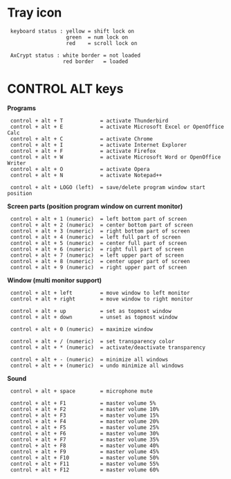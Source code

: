 # Tray icon

     keyboard status : yellow = shift lock on
                       green  = num lock on
                       red    = scroll lock on
     
     AxCrypt status : white border = not loaded
                      red border   = loaded

# CONTROL ALT keys

**Programs**

     control + alt + T            = activate Thunderbird
     control + alt + E            = activate Microsoft Excel or OpenOffice Calc
     control + alt + C            = activate Chrome
     control + alt + I            = activate Internet Explorer
     control + alt + F            = activate Firefox
     control + alt + W            = activate Microsoft Word or OpenOffice Writer
     control + alt + O            = activate Opera
     control + alt + N            = activate Notepad++
    
     control + alt + LOGO (left)  = save/delete program window start position

**Screen parts (position program window on current monitor)**

     control + alt + 1 (numeric)  = left bottom part of screen
     control + alt + 2 (numeric)  = center bottom part of screen
     control + alt + 3 (numeric)  = right bottom part of screen
     control + alt + 4 (numeric)  = left full part of screen
     control + alt + 5 (numeric)  = center full part of screen
     control + alt + 6 (numeric)  = right full part of screen
     control + alt + 7 (numeric)  = left upper part of screen
     control + alt + 8 (numeric)  = center upper part of screen
     control + alt + 9 (numeric)  = right upper part of screen

**Window (multi monitor support)**     

     control + alt + left         = move window to left monitor
     control + alt + right        = move window to right monitor
    
     control + alt + up           = set as topmost window
     control + alt + down         = unset as topmost window
    
     control + alt + 0 (numeric)  = maximize window
    
     control + alt + / (numeric)  = set transparency color
     control + alt + * (numeric)  = activate/deactivate transparency
    
     control + alt + - (numeric)  = minimize all windows
     control + alt + + (numeric)  = undo minimize all windows

**Sound**    

     control + alt + space        = microphone mute
    
     control + alt + F1           = master volume 5%
     control + alt + F2           = master volume 10%
     control + alt + F3           = master volume 15%
     control + alt + F4           = master volume 20%
     control + alt + F5           = master volume 25%
     control + alt + F6           = master volume 30%
     control + alt + F7           = master volume 35%
     control + alt + F8           = master volume 40%
     control + alt + F9           = master volume 45%
     control + alt + F10          = master volume 50%
     control + alt + F11          = master volume 55%
     control + alt + F12          = master volume 60%
